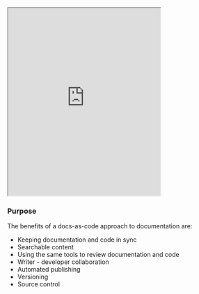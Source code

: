 <div>
  <iframe id="PizzaBot"
      title="PizzaBot"
      width="350"
      height="430"
      src="https://console.dialogflow.com/api-client/demo/embedded/a87cdc8f-5b4d-4b09-9a31-eccda9403a76">
  </iframe>
</div>
  

### Purpose
The benefits of a docs-as-code approach to documentation are:

* Keeping documentation and code in sync
* Searchable content
* Using the same tools to review documentation and code
* Writer - developer collaboration
* Automated publishing
* Versioning
* Source control

